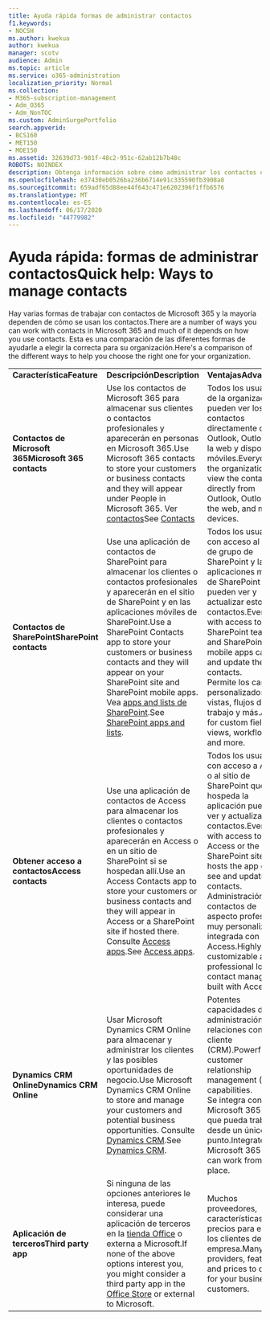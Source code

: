 ```yaml
---
title: Ayuda rápida formas de administrar contactos
f1.keywords:
- NOCSH
ms.author: kwekua
author: kwekua
manager: scotv
audience: Admin
ms.topic: article
ms.service: o365-administration
localization_priority: Normal
ms.collection:
- M365-subscription-management
- Adm_O365
- Adm_NonTOC
ms.custom: AdminSurgePortfolio
search.appverid:
- BCS160
- MET150
- MOE150
ms.assetid: 32639d73-981f-48c2-951c-62ab12b7b48c
ROBOTS: NOINDEX
description: Obtenga información sobre cómo administrar los contactos en el centro de administración.
ms.openlocfilehash: e37430eb0526ba236b6714e91c335590fb3908a8
ms.sourcegitcommit: 659adf65d88ee44f643c471e6202396f1ffb6576
ms.translationtype: MT
ms.contentlocale: es-ES
ms.lasthandoff: 06/17/2020
ms.locfileid: "44779982"
---
```

# <a name="quick-help-ways-to-manage-contacts"></a><span data-ttu-id="a0a2d-103">Ayuda rápida: formas de administrar contactos</span><span class="sxs-lookup"><span data-stu-id="a0a2d-103">Quick help: Ways to manage contacts</span></span>

<span data-ttu-id="a0a2d-104">Hay varias formas de trabajar con contactos de Microsoft 365 y la mayoría dependen de cómo se usan los contactos.</span><span class="sxs-lookup"><span data-stu-id="a0a2d-104">There are a number of ways you can work with contacts in Microsoft 365 and much of it depends on how you use contacts.</span></span> <span data-ttu-id="a0a2d-105">Esta es una comparación de las diferentes formas de ayudarle a elegir la correcta para su organización.</span><span class="sxs-lookup"><span data-stu-id="a0a2d-105">Here's a comparison of the different ways to help you choose the right one for your organization.</span></span>
  
|||||
|:-----|:-----|:-----|:-----|
|<span data-ttu-id="a0a2d-106">**Característica**</span><span class="sxs-lookup"><span data-stu-id="a0a2d-106">**Feature**</span></span> <br/> |<span data-ttu-id="a0a2d-107">**Descripción**</span><span class="sxs-lookup"><span data-stu-id="a0a2d-107">**Description**</span></span> <br/> |<span data-ttu-id="a0a2d-108">**Ventajas**</span><span class="sxs-lookup"><span data-stu-id="a0a2d-108">**Advantages**</span></span> <br/> |<span data-ttu-id="a0a2d-109">**Desventajas**</span><span class="sxs-lookup"><span data-stu-id="a0a2d-109">**Disadvantages**</span></span> <br/> |
|<span data-ttu-id="a0a2d-110">**Contactos de Microsoft 365**</span><span class="sxs-lookup"><span data-stu-id="a0a2d-110">**Microsoft 365 contacts**</span></span> <br/> |<span data-ttu-id="a0a2d-111">Use los contactos de Microsoft 365 para almacenar sus clientes o contactos profesionales y aparecerán en personas en Microsoft 365.</span><span class="sxs-lookup"><span data-stu-id="a0a2d-111">Use Microsoft 365 contacts to store your customers or business contacts and they will appear under People in Microsoft 365.</span></span> <span data-ttu-id="a0a2d-112">Ver [contactos](contacts.md)</span><span class="sxs-lookup"><span data-stu-id="a0a2d-112">See [Contacts](contacts.md)</span></span> <br/> |<span data-ttu-id="a0a2d-113">Todos los usuarios de la organización pueden ver los contactos directamente desde Outlook, Outlook en la web y dispositivos móviles.</span><span class="sxs-lookup"><span data-stu-id="a0a2d-113">Everyone in the organization can view the contacts directly from Outlook, Outlook on the web, and mobile devices.</span></span>  <br/> |<span data-ttu-id="a0a2d-114">Solo los administradores pueden crear y actualizar los contactos.</span><span class="sxs-lookup"><span data-stu-id="a0a2d-114">Only administrators can create and update the contacts.</span></span>  <br/> <span data-ttu-id="a0a2d-115">No se permiten campos personalizados (por ejemplo: FechaNacimiento, Universidad, agente de referencia).</span><span class="sxs-lookup"><span data-stu-id="a0a2d-115">No custom fields are allowed (example: birthdate, college, referral agent).</span></span>  <br/> |
|<span data-ttu-id="a0a2d-116">**Contactos de SharePoint**</span><span class="sxs-lookup"><span data-stu-id="a0a2d-116">**SharePoint contacts**</span></span> <br/> |<span data-ttu-id="a0a2d-117">Use una aplicación de contactos de SharePoint para almacenar los clientes o contactos profesionales y aparecerán en el sitio de SharePoint y en las aplicaciones móviles de SharePoint.</span><span class="sxs-lookup"><span data-stu-id="a0a2d-117">Use a SharePoint Contacts app to store your customers or business contacts and they will appear on your SharePoint site and SharePoint mobile apps.</span></span> <span data-ttu-id="a0a2d-118">Vea [apps and lists de SharePoint](https://support.microsoft.com/office/0a1c3ace-def0-44af-b225-cfa8d92c52d7).</span><span class="sxs-lookup"><span data-stu-id="a0a2d-118">See [SharePoint apps and lists](https://support.microsoft.com/office/0a1c3ace-def0-44af-b225-cfa8d92c52d7).</span></span>  <br/> |<span data-ttu-id="a0a2d-119">Todos los usuarios con acceso al sitio de grupo de SharePoint y las aplicaciones móviles de SharePoint pueden ver y actualizar estos contactos.</span><span class="sxs-lookup"><span data-stu-id="a0a2d-119">Everyone with access to the SharePoint team site and SharePoint mobile apps can see and update these contacts.</span></span>  <br/> <span data-ttu-id="a0a2d-120">Permite los campos personalizados, vistas, flujos de trabajo y más.</span><span class="sxs-lookup"><span data-stu-id="a0a2d-120">Allows for custom fields, views, workflows and more.</span></span>  <br/> |<span data-ttu-id="a0a2d-121">Estos contactos no aparecen en Outlook ni en las personas en Microsoft 365.</span><span class="sxs-lookup"><span data-stu-id="a0a2d-121">These contacts don't appear in Outlook or People in Microsoft 365.</span></span>  <br/> <span data-ttu-id="a0a2d-122">Requiere conocimientos básicos de la infraestructura de SharePoint.</span><span class="sxs-lookup"><span data-stu-id="a0a2d-122">Requires basic understanding of SharePoint infrastructure.</span></span>  <br/> |
|<span data-ttu-id="a0a2d-123">**Obtener acceso a contactos**</span><span class="sxs-lookup"><span data-stu-id="a0a2d-123">**Access contacts**</span></span> <br/> |<span data-ttu-id="a0a2d-124">Use una aplicación de contactos de Access para almacenar los clientes o contactos profesionales y aparecerán en Access o en un sitio de SharePoint si se hospedan allí.</span><span class="sxs-lookup"><span data-stu-id="a0a2d-124">Use an Access Contacts app to store your customers or business contacts and they will appear in Access or a SharePoint site if hosted there.</span></span> <span data-ttu-id="a0a2d-125">Consulte [Access apps](https://support.microsoft.com/office/25f3ab3e-510d-44b0-accf-b976c0813e71).</span><span class="sxs-lookup"><span data-stu-id="a0a2d-125">See [Access apps](https://support.microsoft.com/office/25f3ab3e-510d-44b0-accf-b976c0813e71).</span></span>  <br/> |<span data-ttu-id="a0a2d-126">Todos los usuarios con acceso a Access o al sitio de SharePoint que hospeda la aplicación pueden ver y actualizar contactos.</span><span class="sxs-lookup"><span data-stu-id="a0a2d-126">Everyone with access to Access or the SharePoint site that hosts the app can see and update contacts.</span></span>  <br/> <span data-ttu-id="a0a2d-127">Administración de contactos de aspecto profesional y muy personalizable integrada con Access.</span><span class="sxs-lookup"><span data-stu-id="a0a2d-127">Highly customizable and professional looking contact management built with Access.</span></span>  <br/> |<span data-ttu-id="a0a2d-128">Debe comprar Microsoft Access o cambiar a un plan de 365 de Microsoft que incluya Access.</span><span class="sxs-lookup"><span data-stu-id="a0a2d-128">You must purchase Microsoft Access or switch to a Microsoft 365 plan that includes Access.</span></span>  <br/> <span data-ttu-id="a0a2d-129">Requiere un conocimiento básico de Microsoft Access y de cómo crear aplicaciones.</span><span class="sxs-lookup"><span data-stu-id="a0a2d-129">Requires basic understanding of Microsoft Access and how to create apps.</span></span>  <br/> |
|<span data-ttu-id="a0a2d-130">**Dynamics CRM Online**</span><span class="sxs-lookup"><span data-stu-id="a0a2d-130">**Dynamics CRM Online**</span></span> <br/> |<span data-ttu-id="a0a2d-131">Usar Microsoft Dynamics CRM Online para almacenar y administrar los clientes y las posibles oportunidades de negocio.</span><span class="sxs-lookup"><span data-stu-id="a0a2d-131">Use Microsoft Dynamics CRM Online to store and manage your customers and potential business opportunities.</span></span> <span data-ttu-id="a0a2d-132">Consulte [Dynamics CRM](https://dynamics.microsoft.com).</span><span class="sxs-lookup"><span data-stu-id="a0a2d-132">See [Dynamics CRM](https://dynamics.microsoft.com).</span></span>  <br/> |<span data-ttu-id="a0a2d-133">Potentes capacidades de administración de relaciones con el cliente (CRM).</span><span class="sxs-lookup"><span data-stu-id="a0a2d-133">Powerful customer relationship management (CRM) capabilities.</span></span>  <br/> <span data-ttu-id="a0a2d-134">Se integra con Microsoft 365 para que pueda trabajar desde un único punto.</span><span class="sxs-lookup"><span data-stu-id="a0a2d-134">Integrates with Microsoft 365 so you can work from one place.</span></span>  <br/> |<span data-ttu-id="a0a2d-135">Incluye la complejidad con la incorporación y la personalización para satisfacer sus necesidades.</span><span class="sxs-lookup"><span data-stu-id="a0a2d-135">Includes complexity with onboarding and customization to meet your needs.</span></span>  <br/> <span data-ttu-id="a0a2d-136">Es considerablemente mayor en costo que cualquiera de las demás opciones de administración de contactos.</span><span class="sxs-lookup"><span data-stu-id="a0a2d-136">Is significantly higher in cost than any of the other contact management options.</span></span>  <br/> |
|<span data-ttu-id="a0a2d-137">**Aplicación de terceros**</span><span class="sxs-lookup"><span data-stu-id="a0a2d-137">**Third party app**</span></span> <br/> |<span data-ttu-id="a0a2d-138">Si ninguna de las opciones anteriores le interesa, puede considerar una aplicación de terceros en la [tienda Office](https://store.office.com) o externa a Microsoft.</span><span class="sxs-lookup"><span data-stu-id="a0a2d-138">If none of the above options interest you, you might consider a third party app in the [Office Store](https://store.office.com) or external to Microsoft.</span></span>  <br/> |<span data-ttu-id="a0a2d-139">Muchos proveedores, características y precios para elegir a los clientes de su empresa.</span><span class="sxs-lookup"><span data-stu-id="a0a2d-139">Many providers, features, and prices to choose for your business customers.</span></span>  <br/> |<span data-ttu-id="a0a2d-140">No hay garantía de que esté integrada con Microsoft 365, lo que le obligará a trabajar con dos servicios diferentes, inicios de sesión, etc.</span><span class="sxs-lookup"><span data-stu-id="a0a2d-140">No guarantee that it's integrated with Microsoft 365, requiring you to work with two different services, logins, etc.</span></span>  <br/> |
   

